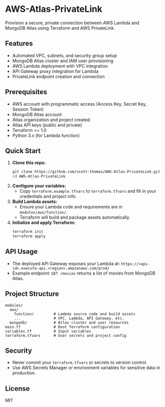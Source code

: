 # AWS-Atlas-PrivateLink

Provision a secure, private connection between AWS Lambda and MongoDB Atlas using Terraform and AWS PrivateLink.

## Features
- Automated VPC, subnets, and security group setup
- MongoDB Atlas cluster and IAM user provisioning
- AWS Lambda deployment with VPC integration
- API Gateway proxy integration for Lambda
- PrivateLink endpoint creation and connection

## Prerequisites
- AWS account with programmatic access (Access Key, Secret Key, Session Token)
- MongoDB Atlas account
- Atlas organization and project created
- Atlas API keys (public and private)
- Terraform >= 1.0
- Python 3.x (for Lambda function)

## Quick Start
1. **Clone this repo:**
   ```sh
   git clone https://github.com/scott-thomas/AWS-Atlas-PrivateLink.git
   cd AWS-Atlas-PrivateLink
   ```
2. **Configure your variables:**
   - Copy `terraform.example.tfvars` to `terraform.tfvars` and fill in your credentials and project info.
3. **Build Lambda assets:**
   - Ensure your Lambda code and requirements are in `modules/aws/function/`.
   - Terraform will build and package assets automatically.
4. **Initialize and apply Terraform:**
   ```sh
   terraform init
   terraform apply
   ```

## API Usage
- The deployed API Gateway exposes your Lambda at:
  `https://<api-id>.execute-api.<region>.amazonaws.com/prod/`
- Example endpoint: `GET /movies` returns a list of movies from MongoDB Atlas.

## Project Structure
```
modules/
  aws/
    function/         # Lambda source code and build assets
    ...               # VPC, Lambda, API Gateway, etc.
  mongodb/            # Atlas cluster and user resources
main.tf               # Root Terraform configuration
variables.tf          # Input variables
terraform.tfvars      # User secrets and project config
```

## Security
- Never commit your `terraform.tfvars` or secrets to version control.
- Use AWS Secrets Manager or environment variables for sensitive data in production.

## License
MIT